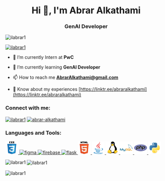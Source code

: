 <h1 align="center">Hi 👋, I'm Abrar Alkathami</h1>
<h3 align="center">GenAI Developer</h3>

<p align="left"> <img src="https://komarev.com/ghpvc/?username=ilabrar1&label=Profile%20views&color=0e75b6&style=flat" alt="ilabrar1" /> </p>

<p align="left"> <a href="https://twitter.com/ilabrar1" target="blank"><img src="https://img.shields.io/twitter/follow/ilabrar1?logo=twitter&style=for-the-badge" alt="ilabrar1" /></a> </p>

- 🔭 I’m currently Intern at **PwC**

- 🌱 I’m currently learning **GenAI Developer**

- 📫 How to reach me **AbrarAlkathami@gmail.com**

- 📄 Know about my experiences [https://linktr.ee/abraralkathami](https://linktr.ee/abraralkathami)

<h3 align="left">Connect with me:</h3>
<p align="left">
<a href="https://twitter.com/ilabrar1" target="blank"><img align="center" src="https://raw.githubusercontent.com/rahuldkjain/github-profile-readme-generator/master/src/images/icons/Social/twitter.svg" alt="ilabrar1" height="30" width="40" /></a>
<a href="https://linkedin.com/in/abrar-alkathami" target="blank"><img align="center" src="https://raw.githubusercontent.com/rahuldkjain/github-profile-readme-generator/master/src/images/icons/Social/linked-in-alt.svg" alt="abrar-alkathami" height="30" width="40" /></a>
</p>

<h3 align="left">Languages and Tools:</h3>
<p align="left"> <a href="https://www.w3schools.com/css/" target="_blank" rel="noreferrer"> <img src="https://raw.githubusercontent.com/devicons/devicon/master/icons/css3/css3-original-wordmark.svg" alt="css3" width="40" height="40"/> </a> <a href="https://www.figma.com/" target="_blank" rel="noreferrer"> <img src="https://www.vectorlogo.zone/logos/figma/figma-icon.svg" alt="figma" width="40" height="40"/> </a> <a href="https://firebase.google.com/" target="_blank" rel="noreferrer"> <img src="https://www.vectorlogo.zone/logos/firebase/firebase-icon.svg" alt="firebase" width="40" height="40"/> </a> <a href="https://flask.palletsprojects.com/" target="_blank" rel="noreferrer"> <img src="https://www.vectorlogo.zone/logos/pocoo_flask/pocoo_flask-icon.svg" alt="flask" width="40" height="40"/> </a> <a href="https://www.w3.org/html/" target="_blank" rel="noreferrer"> <img src="https://raw.githubusercontent.com/devicons/devicon/master/icons/html5/html5-original-wordmark.svg" alt="html5" width="40" height="40"/> </a> <a href="https://www.java.com" target="_blank" rel="noreferrer"> <img src="https://raw.githubusercontent.com/devicons/devicon/master/icons/java/java-original.svg" alt="java" width="40" height="40"/> </a> <a href="https://www.linux.org/" target="_blank" rel="noreferrer"> <img src="https://raw.githubusercontent.com/devicons/devicon/master/icons/linux/linux-original.svg" alt="linux" width="40" height="40"/> </a> <a href="https://www.mysql.com/" target="_blank" rel="noreferrer"> <img src="https://raw.githubusercontent.com/devicons/devicon/master/icons/mysql/mysql-original-wordmark.svg" alt="mysql" width="40" height="40"/> </a> <a href="https://www.php.net" target="_blank" rel="noreferrer"> <img src="https://raw.githubusercontent.com/devicons/devicon/master/icons/php/php-original.svg" alt="php" width="40" height="40"/> </a> <a href="https://www.python.org" target="_blank" rel="noreferrer"> <img src="https://raw.githubusercontent.com/devicons/devicon/master/icons/python/python-original.svg" alt="python" width="40" height="40"/> </a> </p>

<p><img align="left" src="https://github-readme-stats.vercel.app/api/top-langs?username=ilabrar1&show_icons=true&locale=en&layout=compact" alt="ilabrar1" /></p>

<p>&nbsp;<img align="center" src="https://github-readme-stats.vercel.app/api?username=ilabrar1&show_icons=true&locale=en" alt="ilabrar1" /></p>

<p><img align="center" src="https://github-readme-streak-stats.herokuapp.com/?user=ilabrar1&" alt="ilabrar1" /></p>
